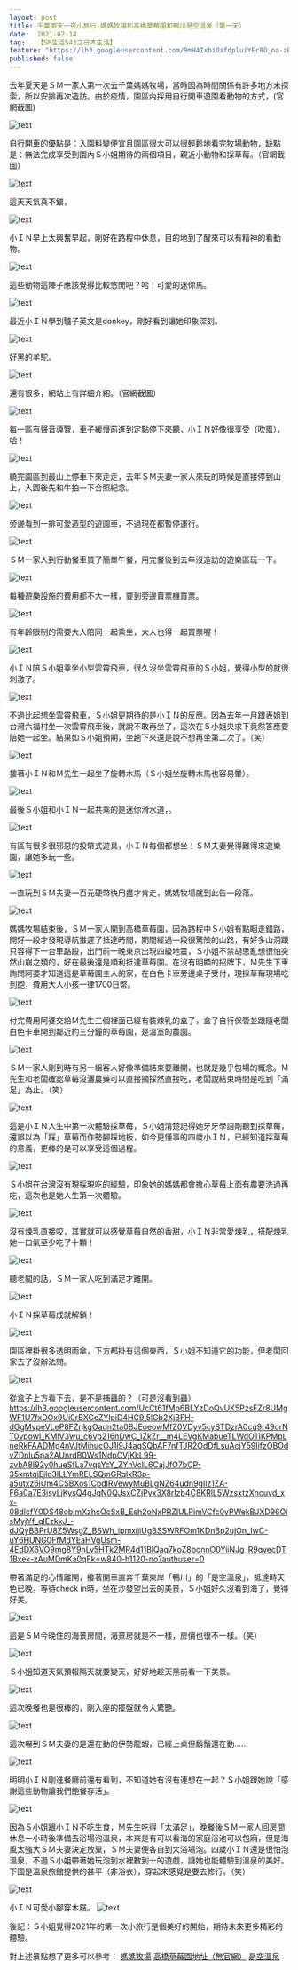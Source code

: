 ```yaml
---
layout: post
title: 千葉兩天一夜小旅行-媽媽牧場和高橋草莓園和鴨川是空溫泉（第一天）
date:  2021-02-14
tag:   【SM生活543之日本生活】
feature: "https://lh3.googleusercontent.com/9mH4IxhiOsfdpluiYEc8O_na-zBLOpiLVkJ4HSsL3yxOAgpNtiDezck-mWtCeORtRUb3JwaSq-GybBUYuupaN4FUD8txRAsQB5oMr48eQ6MC1lYRS4B7cj6GN9XODFlpl_QaMrECZxg=w2400"
published: false
---
```


去年夏天是ＳＭ一家人第一次去千葉媽媽牧場，當時因為時間關係有許多地方未探索，所以安排再次造訪。由於疫情，園區內採用自行開車遊園看動物的方式，(官網截圖)

![text](https://lh3.googleusercontent.com/ylKQ4sQqBTaKaX4_Q1Ogy9_UI4A9WtivaXmg4orcA_a7ai3_jioJiUvBIVwQA5ka8Kze1SniAPBloerlhXr0NfiPE0MDW9iHRe0hTkDhXL9YQPNAZgmQkUW3VVuQErsMVR-timDy00I=w2400)


自行開車的優點是：入園料變便宜且園區很大可以很輕鬆地看完牧場動物，缺點是：無法完成享受到園內Ｓ小姐期待的兩個項目，親近小動物和採草莓。（官網截圖）

![text](https://lh3.googleusercontent.com/Fqx1t_phZENyRBcDqN84l2AcsYxBZxEP69hJZhFcNN2swbj-EcrwFzvkd2bBqIK8dH7TeJd1Ni6spi-rvLpklqwTYo6m155GH2CCmJDwh8F04Zs1SWWAEooWITtwbxuoFXNZPd8v2cw=w2400)


這天天氣真不錯，

![text](https://lh3.googleusercontent.com/71oha_me2NRfbwDuApOHh--arTpYyI48lEMe287K5yMUabX5TqxdpqwxNLYH0DjxLXYkVftfVpKDNVEbqezYcP_zpkUyH3FyWsYuv_wnS-Ka1ddUUh5xz-DU_pIN1ssT_yjB1xF6ffA=w2400)


小ＩＮ早上太興奮早起，剛好在路程中休息，目的地到了醒來可以有精神的看動物。

![text](https://lh3.googleusercontent.com/93YlKZXwJjbJt15S51-BciEaCg5_N5JgxEnoSYGndQ9NFO55Y2hUM8gM-0BPkcCgqDm1IdSoFP0MCIjgFW2420MA3teE4GalLc3uwtyCkFm9SCVWtEW_aanXrFbRYQEGy1C08PC5t0w=w2400)


這些動物這陣子應該覺得比較悠閒吧？哈！可愛的迷你馬。

![text](https://lh3.googleusercontent.com/OLPKCF6bppydrEyGbkJ-91xKyDxjPCPI07I6nfcDVeU-HVjEMIfq9KPuDTTTES5p68gLFSKzNySTeJUcU1kdmFk4qSZmLVLVoP4uLwo1ADFk8PHlYyfmrp2gQnCAdfytOl3ixQBxRQo=w2400)


最近小ＩＮ學到驢子英文是donkey，剛好看到讓她印象深刻。

![text](https://lh3.googleusercontent.com/9N5tt0XWHBEVY6c9xpCh0sLHh5Xm0Wk9Wn7g12XMqyfXukQW9WkDmKEzER83IM21areQU3WkcoTExnE4jVJRptacPE4e5l0NEe-5o8SurVqHZ-lMe7Gu1gESPbvJ8ktqT0PPmnmzx2o=w2400)


好黑的羊駝。

![text](https://lh3.googleusercontent.com/M8THbmeXtchTmzkiZsUZmwYrlZoqV6BmH4N_lRMpQcbY48yaG8InESNCmeJ23jqOduKEB5ow2kbxa1fV71uOBn_0F_aaSvJyiygD5Sx1wnTRiNFUqfiLT4lfDVzh-nXhgwbcwCnPfNs=w2400)


還有很多，網站上有詳細介紹。（官網截圖）

![text](https://lh3.googleusercontent.com/WYdTDxAwdRn4hy78UK3oFPRnfWwWbVHh2zdbr0mTscNDalyszNIOjOVpknK_w9qkruVmfETyMwxa1cDoDIfAwv4z2li2Y3d1CK156C3TG5uROapesWQGycYuaWQ0d79kkE37bVZWpjg=w2400)


每一區有聲音導覽，車子緩慢前進到定點停下來聽，小ＩＮ好像很享受（吹風），哈！

![text](https://lh3.googleusercontent.com/u_CzrAM2HAqTbRPx-VO_JcAqkczQkThP-PQRSNet9FnHde_LIYi5YdiYJOjeGA3oO0CMUya-7xcuvIB0Xw85emq63FhvCZk0ZVX7-TpTwKG7aFg8-pafuTcoGzzPHcmjVk2ALfz_Hu0=w2400)


繞完園區到最山上停車下來走走，去年ＳＭ夫妻一家人來玩的時候是直接停到山上，入園後先和牛拍一下合照紀念。

![text](https://lh3.googleusercontent.com/iOCSNtB7BW2ug_ttYliYpHBpBdvTUPAHBDlQfDpgS03Lx9rwRZj5xnRXxniyWZjlgHvfh8KuwTufey0G50hWXMyV9yI8gf7xLECd0HO_yf58j6ken4I76djsdIcL41hb_AraHRFyPa8=w2400)


旁邊看到一排可愛造型的遊園車，不過現在都暫停運行。

![text](https://lh3.googleusercontent.com/139xhjH3H5rXQ4AkOFU7dRw2lYcsoDJ__q_VA31Uk0LKjVIds_INIfLQDHNQRuKOn6aFrhj9Y26NryQSVN1-K87AzLwsxdE2fMrqXR7gmdzZH7m1AId1u6S3aUs3uCN8Gda38EAVaVU=w2400)


ＳＭ一家人到行動餐車買了簡單午餐，用完餐後到去年沒造訪的遊樂區玩一下。

![text](https://lh3.googleusercontent.com/DlqY0tSQqSauXddA7x71WJCTxUSMLPtXEzyTNCODaHJ2GQcemIF5JoALQoZFIIWnMfn2Oyy4nwMO24QnLq4XmJiymlaTIPInsT7aruhup5VJhU7mjHogWUx99pWL8JXJsqgpHHoXm-U=w2400)


每種遊樂設施的費用都不大一樣，要到旁邊賣票機買票。

![text](https://lh3.googleusercontent.com/3u5iQ88kPGyipgdHhK0L9n_0Lv1eja3I8Emu_tHjwCKuhRQCJkmkFZkAb-iNZD42gTpD8iO5XSAk3XXNmcBsdIdsS-3vuxdJgHVR3CjffjtWqkufZhCzAnAhyzOKvv5OG-NCa7IjAGE=w2400)


有年齡限制的需要大人陪同一起乘坐，大人也得一起買票喔！

![text](https://lh3.googleusercontent.com/rPZMt_ULkXAgvSWrdtBIBf25oWM8G3D9j0_pyZpwEM1V_UfDjXpyIxQLJ9ibU6WKqEOQJEgA0dzAn5RDZ68NeeBlCG9Vm0MVxgmcpVlswZ1bL81iCxHvWzQDrvJTSuzu7MXbqFBVF9I=w2400)


小ＩＮ陪Ｓ小姐乘坐小型雲霄飛車，很久沒坐雲霄飛車的Ｓ小姐，覺得小型的就很刺激了。

![text](https://lh3.googleusercontent.com/5E2eWMdFtJHoHdbXk_5lEZBc9T08YIPjDvfJ4mZrZUeMv2TNF5zhXe4O8e85rfVhKQvR2UIu8U7cebwZ_LRGR_ygoyt0UcTr_7fGXJ6h7VgKFXoV9a_fy9WJOoIA9Ia0A54qlxgIzV4=w2400)


不過比起想坐雲霄飛車，Ｓ小姐更期待的是小ＩＮ的反應。因為去年一月跟表姐到台灣六福村坐一次雲霄飛車後，就說不敢再坐了，這次在Ｓ小姐央求下竟然答應要陪她一起坐。結果如Ｓ小姐預期，坐趟下來還是說不想再坐第二次了。（笑）

![text](https://lh3.googleusercontent.com/m_WMD791uorGt1Z-s8OklJsARzXg6EX7aixs7MwB9P1HFJtjpjGTAT2Gu6s_MYlBM9FEtTo8gFp9fP-z2xurDSWsp1Pmq5HFj65N8g0Ec2HYPUCvS2pX6urPnK0CaDfOyrVy5LhUps0=w2400)


接著小ＩＮ和Ｍ先生一起坐了旋轉木馬（Ｓ小姐坐旋轉木馬也容易暈）。

![text](https://lh3.googleusercontent.com/Sqwj_XR9qgyeCkyklG_poEQ7txyKn5-PEQGq7x41GnxPRGU1KEwzlXjlBZCtlQ6QT7ebQDXCH_9alqAKks389Bt6lFKesOcJ9Ge-f-rb3OOlhm36yYpkNZVmhwlkx8T_2SAQXvuu0ro=w2400)


最後Ｓ小姐和小ＩＮ一起共乘的是迷你滑水道，。

![text](https://lh3.googleusercontent.com/o1xGtWXgsIs7t2nTM6A3z2d7B8S9lHxOUjAzGqUzd2Okk9yJTOa32YQfg-nOhFaeQBwzzuU-HIa2DLiooucv4aWp6SEBYsFnh36fxSFKYTDyDPe_FgkwjzbgmtDhC6GK677MqoMRlMU=w2400)


有區有很多很邪惡的投幣式遊具，小ＩＮ每個都想坐！ＳＭ夫妻覺得難得來遊樂園，讓她多玩一些。

![text](https://lh3.googleusercontent.com/XJYIow7ns-1CyPPmmi3-gTBc3l8UllJlO5kdIjnhG3gjW4MPaBm9xt9W9o8FHvU5M7uRRcpURCPK7uE_1049TaHaGeX77pgOPmuvKIg41RKg-y0FWUqAlByZHPUlxYdzS5_TQp3yvhA=w2400)


一直玩到ＳＭ夫妻一百元硬幣快用盡才肯走，媽媽牧場就到此告一段落。

![text](https://lh3.googleusercontent.com/fTOQz3Zco36sSzKXxapzcJJIJ37h8_xVYQCfJOkgO_0fy9RzbeFHDug4_bFryDcHD3OxOUB3qFK2zfy2S-SQJK6rFOey1jXa6kZHZzReOvd-f_zQYeQaeumxMPW9n2R0Erd2Zo3wTF0=w2400)


媽媽牧場結束後，ＳＭ一家人開到高橋草莓園，因為路程中Ｓ小姐有點睏走錯路，開好一段才發現導航推遲了抵達時間，期間經過一段很驚險的山路，有好多山洞跟只容得下一台車路段，出門前一晚東京出現四級地震，Ｓ小姐不禁胡思亂想很怕突然山崩之類的，好在最後還是順利抵達草莓園。在沒有明顯的招牌下，Ｍ先生下車詢問阿婆才知道這是草莓園主人的家，在白色卡車旁邊桌子受付，現採草莓現場吃到飽，費用大人小孩一律1700日幣。

![text](https://lh3.googleusercontent.com/6E0tfgPeJcaWWXygY3nx47aCdnBxUAZDTkLLBUwjKEzCYgvClWvHseGbjn0Y9XPqRwbf5pASRb2sOOe_lvL1WxFSGBdKBXPRyyYH_U4btm90NUPcAZn6D_fQGmdezCuSsIBj9Y0T284=w2400)


付完費用阿婆交給Ｍ先生三個裡面已經有裝煉乳的盒子，盒子自行保管並跟隨老闆白色卡車開到鄰近約三分鐘的草莓園，是溫室的農園。

![text](https://lh3.googleusercontent.com/_sh86iVWRsaUJhPonPqS0FiRFXwdU00g8dG4RWXD--MCHWI_8ACVwGzgt-e2XXNjXmNUCS3BQvsLEjxfDqhmDLJ9CH_G-2JOCgAA2eCyGaS_h9XiQ2GkousmkaWsQ512JiC1PYLpG5ZTqX4ICFoDTjK-Buy4KBY3oG-I3XyYiYy11wVeqcYNbEoF--5xScQDi8Wk5P6G8VMVymaBKk25DBwNWB4mwYqFdALtay-eayx1TyRj9YrUp80dW56kNljUrJJwCw1txx6giKWICguwjLP12MDSpIQlHhYP67BYMHonNqwOLcY25OrEFwZaVOPVJ7yoYQ-Rb4q8_zpDbGw6y4VMjk8n3TVIxKUkGpQd_OA2BKC6A9OJJCll_JjruTzCBmEIGZHVtlVyxGMjy2z4DSbueqDfhl-k9ojmsgiBX1Vhy_D0pFFBetEanOT8_DZr6gbXeGr43EBpVjWOnjFJ_nlJXSE0urXoad_EQL4lTBrgja6DsSq7kS_k6H-yftz5cV3IcN_RNbsc0AhoQ815XnNNK1eCdVmA_KJiupzQD8f9EtdDjeRUtdEsG9I6fZjEy3kV2XdVdS4IktZD4SQDoWeT6jUXWJ1kqe_lIjy3pLTiWx2fG6Z2fybxCJbtaVD6y3f7-KgTM9IXkfN_XZACCpW43k2w4Sgnm--sMNVkAABVbmV_x4dZO6P1dlKk94Q=w1494-h1120-no?authuser=0)

ＳＭ一家人剛到時有另一組客人好像準備結束要離開，也就是幾乎包場的概念。Ｍ先生和老闆確認草莓沒灑農藥可以直接摘採然直接吃，老闆說結束時間是吃到「滿足」為止。（笑）

![text](https://lh3.googleusercontent.com/CpxE-N3fKyI8e4Tu7zpZrZSS-QpFuHsXGfqg2zlVWyaohDe60IzObjfb-EAr7IOHCJWvkDpwjpWMH58t4vMmhBhZIHKeLIxMjrHmgLJgDk1FLa25K9dQ2jZ4NxRG6Dp-TPlL3i46jd8uH1k3XKY4D2t_fteg0Mt6A9K_5qIFC_YizudiEfT9q4zcpfKLtZgCQTqO67tB2tSJw7dlxatyGqrZ59y_jOh8JtmwrMigXAPcGwpXftOEcq92PpaUl7inuSv3w6yKpkjuD6MqnruUtMPwAK_4qLx9AEaWp0QrjOmNYTydvpE6V3SbSO7G3yq_wUyvl0vREq-SsCtpUZu1UiLgSizOMvPsq7cU2A2A1EugCJhjnVVNClQu4nGZn3yLLBQUz64ay1T9qqzU_SRWRQuwdamsaD24s4af5hxIlN4vR82TrqbxlqTxQU_eAZ3whm5EQOKtyCFC2DvPqC3SxTrqyOUPjnEvrUTFCbarKaTDKS55L9fAKrlHJIpR1R-Bj0YR1dR7w_FxZlrzP_Qt_hxSkFYIarU1jBcdBNCI2YpJAN1qvJnYodfrk1nKLhiiIf8y_A5mreKQOw3S-MLVU3MFTb1rpJjINYSOcKRqOCdeNtI0AaKOo8JmiQlIMy7jIOM81T9vEBVQQxcH4S4YydWgmshmz7C6n7FlkcksIGLtL3r01ztnUzBEQQIGwJM=w1494-h1120-no?authuser=0)

這是小ＩＮ人生中第一次體驗採草莓，Ｓ小姐清楚記得她牙牙學語剛聽到採草莓，還誤以為「踩」草莓而作勢腳踩地板，如今更懂事的四歲小ＩＮ，已經知道採草莓的意義，更棒的是可以享受這個過程。

![text](https://lh3.googleusercontent.com/ITNTW7lHsedbjeK6ggDsFqUcAy8jIEtubvIh74AZMenqu1-o0duwNTCmf2c-4JVCvh3hvOFCAkX_nUXftUdH4gz8wHKnJ1Oz72VN1CgGnVLDEeboqWjFt0VZPebPT2VsN90zKP9l74XVH-npMbHWDveFpRNM4XHor_6nzzSA16qrO2Jlwi_mI-ZyQ_uURT_BGKtdVeOq6eFFntJfh3X1conMjn6tKbjcwphG5dJqCVD_ogQklSke4W_LEDsekOLwek-sB-LOa1vFbUiSMl71vnjp5s5kKD7yQqAW06wva0Bsya5Tl01kFyH8Up8ErDc2f9DfF2Zoi2HhaTpQk9dWo7aa1OBoFO2O-h8i5pWM9otNEYSjPSQqYwtmvRF3E-Lc8q7a40qbUO9eh0kh7L2sJgoYtSGSi5EDXpCaHQ_8FhPhiKbKCRg45DpiZ7wo7ti0KCENW0cpCM5qjTbo8PYS6M-jlDcL1AnWqoE8cIG3-ox14bYYC11kiQUBqDvdphmbx9oJhmkDWQECcdnGzWkAdfR7ec-ok3CKGFHYTCaUwfx4QOXESxD8j5uumdjGcJtSvziVKQQWzUxhGYrPdzd9xdBDrHfNMjFz0eKmuiDk1W2jI6QdPaFL1xqscyZ3sYV4mNHWzqFQr6uI36gfBi98MlycBUvV7uucymUh8LZfywMMbF9AbnRN781BLMxPCcI=w840-h1120-no?authuser=0)

Ｓ小姐在台灣沒有現採現吃的經驗，印象她的媽媽都會擔心草莓上面有農要洗過再吃，這次也是她人生第一次體驗。

![text](https://lh3.googleusercontent.com/d27WK7ACRTiqkWmQ7DBMHjhQ6hMFyDjtGHJgdMaHNjebgMqHoduKGXC9fOFmTiV-fjXlnHgXMD9KbrmzLKxYIM5z22GkCDy5i9KYjNA4dnnOcaza_ZKYJvQ_HWx2A1vz7QIsuCuiAZStT0xuJi5-7GjumKl6zlix8vFhGD0bG6wE1NLSrSZXo78zDwyhtisWeLEU8yFi3h9DrdZhWqQ8B-VVt8GEAaM2I7mAYVpwd7HigKr7fYuc0cObS247j4OXYpAorKO7GKUdKTpaZVQlHdk7y_PsLyatCmdsuagzJvp0SYFhn7vq5qud-GmHVBTagDAPPIZ4L1UAbtog6Nz54N7w6QQq8X3UUirql6t7JdT8-hMEvwaWIv9Q6vbU2PGFfwBdmtAfSx45WNtRFv_1KJ6Rb1XVm67NIGO-tRBH_00_SlAa948C3ngeWyhwgFaHAB8vI9KuGbIOG9pGjtOpL29yOlBgs1mu-BpKI91CTBiaLAAIXDZA9Ldec-nF52jLeX7CNPKiWhgmeQNLKxy0McZi-DgmFdk_oXykK_blSroyMgSF44wb9TU4KQA30N5xVjhQ-asSSL8UT2GCNsjvtUjU794Zw5nmApx-tjB5-bVnOsmlowdrVCLz_xcSgLD8JKGTSWXQVoBAnN2lm_99XFCRxQcP_uqMFUOy16QpLVoKyRtsngTRvYR5fD3c_eI=w1494-h1120-no?authuser=0)

沒有煉乳直接咬，其實就可以感覺草莓自然的香甜，小ＩＮ非常愛煉乳，搭配煉乳她一口氣至少吃了十顆！

![text](https://lh3.googleusercontent.com/7SoyzBKeVJWhj-fAi-T7X-_Ar0xjDXdjuLy8ZJ603DalWYo57p0k4H91IKRF3Tc2hFjFG_W39ucehVpZsScKfg6U_L_p59wFMdcD-ZbF0UxOsIVqbVR8e0SWBPHGrffRVgw4IYUlTuZO-vYx031rfbgeuf8EsenAGKm76r9bmZv52WVnr6fV6aBgN5Rqe8H2qXUY_MMXmVnFptDsAq0Bsgq3ANFdIZvkk6EygUcvMCGvKg7edoycCRjKNQ8LUTTUaYG8_31Lv25wi2Og-kPalgT_wpIwElxVZNoBeEJhQzRO-CGvRMC692duv-adUIWbmtcpwYvkNIm6_WNguyQWKS6Jz6t-h9gZ6b8I-neYGQkcK47BuvFEYHwqsPL-6pbMpEZPaYFdUJ5JOFL8eHawB9v69Yw4hqaFguUfCSzZNvYguDbbJVKVW0GHBExkRULKxf6fYMjMKJH0ruWQfY4ig0GsAVoaC0p-btVAR-ImiUdqRxUimdn8KHUlbcucB5rZWqmq4Fs_1lkf8cgfbKGh07S4hBiaCtA17e-1TpLgYsMZRTfXY4opLE_xj92VMAVH9CkRA9setJrTUrNF7wR2iTY4BC3AY3nqw1pEDUcOyc4RVLw6NZU_I1f9QI7CMQ80Hx6F-f0bXOtnAMDK6acq2gg4j1sQdSBBJdeqMWnOoS54OdgVsRGpS52_Ud8Osx4=w840-h1120-no?authuser=0)

聽老闆的話，ＳＭ一家人吃到滿足才離開。

![text](https://lh3.googleusercontent.com/rUdN08ITlSISZa6LA9vY-h-s5mY7rTAOo_1Un00BEMy2M43UTStYpPVh6HhB2R95halaWbUtoi6po2Sg0TpsJn8FTQ4G4UCy7gAAwgH-ENGBo_MxUZzttouJpkM6Y-NPtLFA8QrkryJpxeacGoJqNC1KEDr5-v9E3a81rPaGAJIa0w5LgoEB_FLSg0Y6u9trCXKi9ftl_eS3H5O89Sy6r_6NyL_QGu-mEnVmV8umGpJEeDWBOYaiGxjxmjQzWRtFoKHQKAabpSYPGwLf9F7WqfMrZHy63EUxTMekqtxbvn-SwAoeCrHoYn5CQp0vdm-V7ar1ZRgU_L9euEx485yo39se1559N9yo1w-GBcn8T_XRxEubbLnAUw6t-vZ_kGojl2HnL72stwGGl4hFeojOUMDcAc9XoeR6evdADZahG3_8eeIdnvakQIQRzKDLp8WjjFcdFXE_6lm2nrxQP0RF5Q77RG_KRiGhEBwel0S_EUvP4CXsM46ZhBrNTovAq3TZt6Hnso8HOjsQ2iB053MoQRMyiTn74iFwu6crTSTHUK6z610OW3Nw5sCF1uZIOquyG7-K9LlWJe_eYOIZI_Nv7Q7FkIGK5z2aooEhXnxxw0Wns1jC8iN7fafkPHY1YWu_ByN4tqnL9SGdieB6MjS_HyST5y_NfX2hRUKW1OmwSqddozAw7NxGMEOJ717tYcw=w840-h1120-no?authuser=0)

小ＩＮ採草莓成就解鎖！

![text](https://lh3.googleusercontent.com/wYnuTPn89j1YnyWQXS97Fbvdx2oiBR5kChFQsyqkT5ulYdGLZsVLwbwinhbGZRtSjADOAaQsq_BifIyrf0wQVv9VvlO5dTYPS7I0PkqDhICAzEpzBmq23d4SxysRP6vsDnWCgAA_JtMEJR2N8a2VMWre2d0FJ6DNqlW2eTD4ve08bw03kAZnii7uUHYMswEK0RUvI0QhZBeEp-UrK1IvfibB75UsV7av9xBbvgPTz-WxvIivbsDMkkzJJsIRBLhN9pP4qq3in79W8QWD8DWB_Cyrr1378EEQOzyb_51s4AhRY6ilJPHVkRVY-oO3mdpWe0THSZDisUC4-Nu1dijwluj6Loc7AoPAvl16oHw58849olN-2gDNW9xqwbmyi9cfzaN44tTzhBvJj4PCy2E6qk_7g8jJ5GP2tgKbIrj1SOoZx8yQqw0dGNNEgw0012hO6rshKlB-BXT_8e96cZupVnfpoDNUNPp-SEBGXlE_wgaEl3aZmGmvd9uCbSjEOEuOwNPE4ObpY2taER3qZ5hjBAy9C6s0VOMZBHjaEsysqBlJ9dUp5Us7Mwl3_C_hc-NJT51J7iHv6Czt4r_iMK1qF3oHVE2WnAjSC0-z5acRhY3dx-0rQpsMFgnwrKNS7odMN4ohh5H1pm6i_nEwZeTSXzu5aPgJKtrzN7vuJvNv44R0FKkMn0ov0ME-1TfRcKc=w1494-h1120-no?authuser=0)

園區裡掛很多透明雨傘，下方都掛有這個東西，Ｓ小姐不知道它的功能，但老闆回家去了沒辦法問。

![text](https://lh3.googleusercontent.com/kjCeALjRRnI9Y54VuFVWwSs5qIBnJOpaE3O0uV1EVNxHtWv-uJ7Z7CoxWPS7FFK16wbPt1jeKAz4vSl99jOGH2q7Po-4Uf0Jr2HQUWyN1YhsjDslAFgO1arCoacDUmPU4o55bUc29PjqP3eh7LkVjL4reEiDGLxOZsLQVBOIPj2WJDwp7umWjxCGS-bdSZRM6TU8caygYzbMyDQ_cQsSEux15HhdFS2e9TBW26Q_p08K_ik6d93txEvu14a-uBllX6ixCAzSC6gmGB5QxIe6V8BxBa39AEzLx3SEvIrxzpkhoBw0DS9GmMoMYLdis5XVfHQBzlSUch-sArRgQ2IPcS-EVe6kD6c9CmhpfpCKGCumKiZ_gZvmmBN5BhudmBO-MlgOcFAlOxtkx33BFt8xDNJ-zYW5aIrUVVTkNLf39A9oHuaHQrPP5w1vysN-KOLRLeeuGhpriEzQruODv_EDtSnVtI4fakld1rdXdh-0qSh4uqCXFEYFe56_dlWqOzfmdtuolbL3HczX4cP2E2kpfobNzEwZy2i82bOVSCgOhGe-F-OAK7w6vzuhSBHdzY9T7iGvSTawZIkz5lbsE91mUMHZjzdksu6u0ZORwaLuPXxWZLSRd9f2J7ipTr1OW6_tI4R_hSurAJz7GVMk-3w4MrSg-m6rIfTeYh8r8GKR5L2NxSf8iRCBYqYAMHdnZvU=w840-h1120-no?authuser=0)

從盒子上方看下去，是不是捕蟲的？（可是沒看到蟲）
https://lh3.googleusercontent.com/UcCt61fMp6BLYzDoQvUK5PzsFZr8UMgWF1U7fxDOx9Ui0rBXCeZYlpiD4HC9I5lGb2XjBFH-dGgMvpeVLeP8FZrjkgOadn2ta0BJEoeowMfZ0VDyv5cySTDzrA0cq9r49orNT0vpowI_KMIV3wu_c6vp216nDwC_1ZkZr__m4LEVgKMabueTLWdO11KPMpLneRkFAADMg4nVJtMihucOJ1l9J4agSQbAF7nfTJR2OdDfLsuAcjY59IifzOBOdvZDnlu5pa2AUnrdB0Ws1NdpOVjKkL99-zvbA8I92y0hueSfLa7vqsYcY_ZYhVcIL6CajJfO7bCP-35xmtqjEjlo3lLLYmRELSQmGRqlxR3p-a5utxz6iUm4CSBXos1CpdIRVewyMuBLgNZ64udn9gIlz1ZA-F6a0a7E3isyLjKysQ4gJqN0QJsxCZjPyx3X8rIzb4C8KRlL5WzsxtzXncuvd_xx-08dlcfY0DS48obimXzhcOcSxB_Esh2oNxPRZlULPimVCfc0yPWekBJXD96OisMyjYf_qIEzkxJ_-dJQyBBPrU8Z5WsgZ_BSWh_ipmxijiUgBSSWRFOm1KDnBp2ujOn_IwC-uY6HUNG0FfMdYEaHVgUsm-4EdDX6VO9mg8Y9nLv5HTk2MR4d11BlQaq7koZ8bonnO0YiiNJg_R9qvecDT1Bxek-zAuMDmKa0qFk=w840-h1120-no?authuser=0

帶著滿足的心情離開，接著開車直奔千葉東岸「鴨川」的「是空溫泉」，抵達時天色已晚，等待check in時，坐在沙發望出去的美景，Ｓ小姐好久沒看到海了，覺得好美。

![text](https://lh3.googleusercontent.com/-Wcg7kwcWaUcHcqBxWucJnnL4miCD3wYEKJox4e3jK6HC6c6ke3AJE5QoDfwKu3k8KAvQXHoY22x2XKb0cNibdLZBYkWW_lYB-EcfQAVdMONp4IkdYY2D6vOjGym1gay2P0TLKXGWYTc5GawqpNQBNbkuwmD5ps1cSAADkd5AkPLArSlXG5jS5c3Y3wPthJliOLKiwY5hw-cQi02CSJmmFMyGYccxZrzxFZPo1-eN60wzGTkGM2yg6Jm2bcy74puYwwOhmaRYmChyLv_TEWIqKF3WWGgPfGtjt2eMeDFCKlcSlokKvwkJydq-xZ4Xhsf5WQhRudZs5dfUQs7JjkoxO4jKCYRLRQmtUE2VjMZPqEj-SJA5OxWk368eBYlMEPIUPf7bkL_Sx5KWNHVwsGigsxo4vY7rAVsKXNiyY9UOJkso_5ZNaZtEX11v_nssNgwUxsawgW_fkZihQPctavr0V518wJCaU6hK3iG-RfCUhzsmDpd0uUfyiHDEKPnVYKsEQsRu0-hDBW5SGzy3hQxGD6EjXU9HDrx9yENhpoi3sG80F3qKeMPoCW_uEVVugQvVJpnkYujN5xC282iyjoLbxrOSapHRFXDyj9YfmpWaokzSrlyqZOyBigm6NbaCqzTsF_L78yKqKYJNQYuL0tTKoGNoakcst5xkiIHb20q9Q5_E6TJ-0xVdG7gFVHwI1w=w2342-h1120-no?authuser=0)

這是ＳＭ今晚住的海景房間，海景房就是不一樣，房價也很不一樣。（笑）

![text](https://lh3.googleusercontent.com/JpBPiv0s6nXa7gamelqDOqFA1T9N_2HyPt3QrU3fuseNfN9AWAGBkPPY7j_FPGsO_qnqHtLEHrYMAXbktASPfOLcWpA5svl1s62tfLpRMgN0HkDg35VRq_dnByfh2uVtu5tOja4maMhlnW2tnFI6fze-Lw63Xjbw3R7n_c5aTcaBdCNEiLgIlRkb226DQXFLAjD5NHipg_fMssFR61pQB0TN8FTLQo-iHBWQxJoeAG6QciPwAU_9jbdepT9ynewqQVcRf-ucWJsOrIsgQTBtnNzfd3-smF6jTSW4O9ykbZyZsiCssZ1M12675CzglytOwFaLDUJgh9G3ML-8RJOmblJ3v5rLk4ibdnEoC02OBpNX0NPekh3OIaGuQer2UY_t4wvKrz1m84AA2toTqZa7XQoSOJdriV7w45fcYil_44MVWmWjKJ0zl1dZ45axx_hIPQWhlBa2KvEQZhk9aoiVH6-1e1ghq6yJPqghRxbm5hVSnMyf5mMcLG9MxYrDP5FMfXHojlyaOdrvGCmZmYH5BFsvwKjGJ7SkgQsd38Lei5EjAXCc2NyHxvBr_sjHGpWYHDJstLbtAKsYloRjbLMNJsB7y61g2ZI-WgaN-wxfHqLQmG6cQI1okoNN1QLwD_bEl9FPPCsKSG1dD8Xu1ExcEBlYKj70Swd0Qu9kMrR33kMpPPnlW_tC-5o_JmQym-o=w1494-h1120-no?authuser=0)


Ｓ小姐知道天氣預報隔天就要變天，好好地趁天黑前看一下美景。

![text](https://lh3.googleusercontent.com/rclaHNBHnIf2F1lCHVoSMKPIk6n7p5cRXDk1m-ecyWvqihUdYbzKVPUBNVmat7a2hfH4YRHvK_3bguwO2W1dAvcHdIGZwWEypzdGK4kn7mFsXkDVNIC8dEraF-B2wwiIHrEtaBy3WKJ0psQOLnLYezbj7pfPj6CTae_u06n3Rkk8BbtrZ4GRVICq5IC5U053TNNw9ZHQD4k1qmUxNHqpcn8E1mP8BsVPNdXINMpW8mO_W2a7Wq-WApqsFTiPhoq6VWWTmQimWTn6TtNxmOb6ERKrRoZVJHa3QWT-fqgrk202i99ir1sk3BMyUSq_8UtFsb3ccdZTAzoVmxh0e7keKEnT_u4CqB5_8Gnvf8RP18HYjvcuyHWSXRswcCJmDRkggr4YXnavAt4Qm-atWtzP7O64XF-Q1UlA09XJb0LwBVwQKiPzCRfp8E4tQPvbcbWONRidbZ631xcGxAvfAb81Z1kFIHQC-0PbNsV6QH0KOQ9fIT-IN3JW3j3ppvv9WFiKphmm5O6FTlq_QAas82Ff3-BYX2GRLGDudRHwbudgjejW1XpQ13z6WuuDO5D2Y3PIGLCrefKvkbUskvhA9t0tq9HEziCWFD4r4xLWdVEuo3AmFiKaNwM3mtsmhRf3GXMQntgjAtcKktREeUWJ3Dqb-JLdCHbtpuHZoAy1EPpAXWqtu6L_Jegqi7MflaLAxBc=w2560-h976-no?authuser=0)

這次晚餐也是很棒的，剛入座的擺盤就令人驚艷。

![text](https://lh3.googleusercontent.com/YyzbHsXruXqyz86wdkaJ2aIsUIRVJBcVUrePPxQ9wq-HuWog4JvGQyjrfXmQjnpRDyyE1HKDCaFswPKGn6IU069yiTBYTIJ16H0I86e-Vf8nv9s-llW9D9f0G_sdN_SMD3ZNxCxK36Wsjkiiz3uzU7gYege352xC6REtR1LGQeK8m0TR_5bm_KVSiFvSoGhxbJKdlwGLyeFB2AX-oCHlN1J66jgGlzxm4LTFAiIHplwGijDzLBR6x6-jZmYqPJmJqSZMdPIaYfYV77MSmxZc6ZW4iy2334oeruzkc3466xBAwly5-KVy1usYhcNowuXMqBFkiwxWCD0R7Fzzhw04I5LellFGCy9Fw-96YhA_Knt7H7_5cQ2UbsJtMHyL_dR7Z_LSw87Fz6hMECE_u7LVEmuPMZvpRTth7PaF1c91TQgD4D_h0z-CVilRpnGUoH7MwBpOQ_VYQTXRY2pDuiBR6llb2NOkTTChyOpps6yYGk1chq7-2jlEmAyjH7MRxFza3h6hsVNlUcN5MjoMtzUeIZFZq05b5dPy_E9_vaMa8Ka0zKuiOxtumMKerN3VBptNhBHwI8sHourqxkxv1sopwsNbhwONOA93p641EyjnzhJnh4sI2AkSOE3tXvlw-sdvZKKLIh3Bu6FY8u23cPCxOqJlRZqpm_5YAo3cNqwyt_sRtJo8RyMrcJ8QFj1aSko=w1494-h1120-no?authuser=0)

這次嚇到ＳＭ夫妻的是還在動的伊勢龍蝦，已經上桌但鬍鬚還在動......

![text](https://lh3.googleusercontent.com/MN7eZpCsRuUw_ewf2_2GzcwcPjwMGXf6syQ1bcdJghfxuIScqHK4ZA-QKTupioql-AXddQnvK6wNi_NUrA1NcTw1iyRehN890lRo64cWOLvHiwgAY25ZpwpGWnN_1xayPxPEWaCybTvZ2AcYX6P6UNo1cBD1gYjcAKOmQPHlZf9p2D1LQ4HiYTain5N7Fsx_XrzA3yFdmJprc4E2_NDDs-swZCQzjA8OHX7xnYat7tAnNi7D3sP1pegDu-cy7CNJnvX2pka-9rbd9qp7rx2eO6kYu6Wa5_D-arT9KphJTzzkaD5w1e180G87HpUtG0HceRqmpk6LsX2GUNeYFoY7i_C2Y5uDRMgM8u3frNjlZtCbWi6bk5mxpbs3Y6Zn7Bk6OEWJKnTqFyWuOvHy4FycpTAvH8eVRztA7YYa21HOKagvkJ0lfLQcfLZazdvzniBQIqMY-U5PDhPmQLzPvXHnIapVpjOUuQzpkJ6oKM0db5H2q5mk6CKrxLdipeFNjSI7DPeKJGMU9ko6C1JPTkO4DbQylGUqdeumbEWbtPxiETR64DAloItx54x54v-iAmhpR5TsLo2WfzVaTvQnzpcam8Zx7vCNkqo56YpPdKkqiDh8KIAztBK6-mUAnTBkvnbPDyyk_iuHo6y2gjmC2UlyUgZdq27liJN__nR8HjAbkMelsgNJINivoqgd6w71kLM=w1494-h1120-no?authuser=0)

明明小ＩＮ剛進餐廳前還有看到，不知道她有沒有連想在一起？Ｓ小姐跟她說「感謝這些動物讓我們飽餐存活」。

![text](https://lh3.googleusercontent.com/QFtKWcpGTL1npzEC-B-f7bOgElN1qHO2dD1eUc-yvor2ZfzY5Z5ARh2EB_U23juwDZ0PSNiAVAfLZ7KqpFmYJWQIFaV2TiXZm_Y9L1MP_ORjSKkq1P16-Qc3xux7_ENntf-VX3qBopLbJ0Oc-np82-sKoZf65XPW__tGw-A3ZXTjZqd2sp1usYbTkTOCeI6CfPCkgyDW2fuws2IF8PwYgGRPrdphZs90wAXkbMDuCkoBhaGjWzVfmAdX9VbqE7zrywXQgFjp4n68inevqMojRdwqv8uahqMIu26iHBS10_5zl7s1zuASnmY4qiCTLg9zIHhyEvME0TTSIv6AyyIBs-PB6cGFVMBqyIud00RuNESjLxBPk2aQne-c7_sRCA5nMXIjMrB8Uu68w81oJxQrLYiwmsfhjHjRdDAOnAs9nYIoqr1tR-OA-OfTdaLbUzY8XZ4QEsdI5dE9hVFshhZQUuR6XA3Wz-8DDeIWlyEfGwUt4VVIOX5PFE9z0jES_AZN8jtKUzl928bgC3-HsO0upHYQCXx1S1iB09cieicRWtBJE2xW10N_mIwVPxA9iykzhLjAIftS_W9BeoYoTW-WyOxzllaid9-_OuxWH5YHtWtwF_RUAtzN5k_As_-H01CiT4L1q6j353KyRxnh0rnu31Ni4UPDNtbnlpkhE5AX2F52FYVuTprhLyKV4yOJ-CE=w1494-h1120-no?authuser=0)

因為Ｓ小姐跟小ＩＮ不吃生食，Ｍ先生吃得「太滿足」，晚餐後ＳＭ一家人回房間休息一小時後準備去浴場泡溫泉，本來是有可以看海的家庭浴池可以包廂，但是海風太強大ＳＭ夫妻決定放棄，ＳＭ夫妻便各自到大浴場泡。四歲小ＩＮ還是很怕泡溫泉，不過Ｓ小姐帶著她玩泡到水裡數到十的遊戲，讓她也能體驗到溫泉的美好。下圖是溫泉旅館提供的甚平（非浴衣），穿起來感覺是要去修行。（笑）

![text](https://lh3.googleusercontent.com/ISqQ31q3CpHsNCaeTCvSjszB7ryVxVV5NMxiDn0Umk0ldAkUKTLJ0VvxBywuYioBhNngfLXhU4kg2I-2Mp336aLuqgaAZMu3MpT-ZLdw0-RAPSwE0AXkiJNeT96BA33acV1z1srCW78vL5-As9saQ3cu7ntQegWNim3-7eZK1QS1jzZDplW81hRv25strmsCx0punWK-0EtUcLPzczPAfpfWVyIyPNg8DQBAGVa6_wffzYkbmPUpsX7EdqDdzQVo5Stm1RIIbUuh4HvN_FehofDUQSBaLMwyrHJdB5yeN4Oj-jixmFM54WlpiUoIlf7OqM8ndppvDaRHWOIE6aWQ5HIQp7MLt2FrShVaKZlQfNTksh2wz9gbYsSEs2ozQ4dldmEm7kk2sV3N68ifhpn6OCHLwTE9A6rxr3gSJvMVsbRyktRHwZOUVM-gB4joI1pEEgkfgpXGcNyaLLlm-hP1fy5WUKhu-aFBXBwrRnYJAV1P4NSvzT3D5eV79_-ax48aYScKBYK1iQhvtFnobOX6hhmhmeW73A2Oe_DcgeJkaT0HSYSpDZtJfRyrvKi_qEfh0fVgKVOpJHyvw6VEeVGEANtHk6BCMOxU5r-ZuFsif52YmtbeTexKyfvQg4662ZK9daJy4NXUftDw0YIu2GpNnxFSFYMJFMsZQ-rADKkRHB2UHPBWI7gkkOSLLWSry58=w840-h1120-no?authuser=0)

小ＩＮ可愛小腳穿木屐。
![text](https://lh3.googleusercontent.com/9Qv51f68Y4cNPDcIuwKYNYha2fPV3utAacQJVm49zgCo1AtN8z4Ni2BhHHgFAXo_klpYKPdzmDy9VH8WC4jolzt6HZDu87DjSF4TSVzGLjt1rtURyk4fSkv55AqBxycb9qeprH2VqUgcrR4SnpiVo58Ikz_5Nu479kUT4DleOioaw2iOGgqpVHMiNtqxbT_ahpcWbO4JLtMle6Iq6p4f3W6qcvUIl5HX9COVbNY3c3e-nLl2r_x3C7xY6IhPYujlPZaFxHloNccMCYw_1PQOXCzzJrlKhkLn50hxGiH46hQAJ78HCERr9E0hH8VCDflPBe0tURTnA1zQcl_aKoSSUbNggIIKux_IJgLVA2mWdWCPgYx_qzrtdElC_-SYMqTgCrWcvnjyED9kVx-N4QebnMsyueQJf_o_dEx0Q02BIM4PV3MvjRttCiCalq9e78fLc-eMEi46rhppYT7k2evkeQVTx_zInsBQxcv-vtj1PXsAvCRr8oK88c46JzOaoPCyCmFU5t0qcKcX7UoF-UbkzYv4Q0lWcIwolIZg8GU8HvIBFUk__6ryqn4KU1h3hPKXGpF2GyurH008p-y1-8VWmcxmTR6qFlGfZUBdTp5Cc_IZf9EO4bYngpv_dYATjU03VVDc5Qf7aZE5qAPl24gJwY1dOA3Zxu3RDlDuAzRX0Gc5VLirjTKa8uHsje_MwBE=w840-h1120-no?authuser=0)

後記：Ｓ小姐覺得2021年的第一次小旅行是個美好的開始，期待未來更多精彩的體驗。

對上述景點想了更多可以參考：
[媽媽牧場](http://www.motherfarm.co.jp/)
[高橋草莓園地址（無官網）](https://goo.gl/maps/2Qm4PQKLHWwthfTR9)
[是空溫泉](https://zekuu.jp/)

